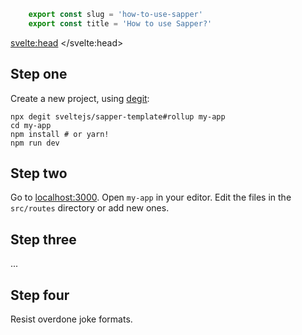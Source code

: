```js module
	export const slug = 'how-to-use-sapper'
	export const title = 'How to use Sapper?'
```

<svelte:head>
	<title>{title}</title>
</svelte:head>

## Step one

Create a new project, using [degit](https://github.com/Rich-Harris/degit):

```shell
npx degit sveltejs/sapper-template#rollup my-app
cd my-app
npm install # or yarn!
npm run dev
```

## Step two

Go to [localhost:3000](http://localhost:3000). Open `my-app` in your editor. Edit the files in the `src/routes` directory or add new ones.

## Step three

...

## Step four

Resist overdone joke formats.
